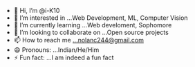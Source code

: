 - 👋 Hi, I’m @i-K10
- 👀 I’m interested in ...Web Development, ML, Computer Vision
- 🌱 I’m currently learning ...Web develoment, Sophomore 
- 💞️ I’m looking to collaborate on ...Open source projects 
- 📫 How to reach me ...nolanc244@gmail.com
- 😄 Pronouns: ...Indian/He/Him
- ⚡ Fun fact: ...I am indeed a fun fact

<!---
i-K10/i-K10 is a ✨ special ✨ repository because its `README.md` (this file) appears on your GitHub profile.
You can click the Preview link to take a look at your changes.
--->
